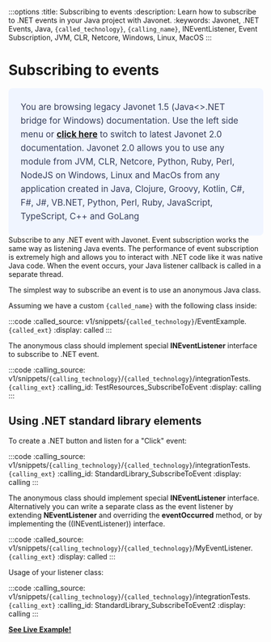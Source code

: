 :::options
:title: Subscribing to events
:description: Learn how to subscribe to .NET events in your Java project with Javonet.
:keywords: Javonet, .NET Events, Java, `{called_technology}`, `{calling_name}`, INEventListener, Event Subscription, JVM, CLR, Netcore, Windows, Linux, MacOS
:::

# Subscribing to events
<div style="padding: 24px; background: #F0F5FF; border-radius: 8px; flex-direction: column; justify-content: flex-start; align-items: flex-start; gap: 10px; display: flex">
  <div style="justify-content: flex-start; align-items: center; gap: 24px; display: inline-flex">
    <div style="color: #353D5A; font-size: 17px; font-weight: 400; line-height: 27px; letter-spacing: 0.03px; word-wrap: break-word">
You are browsing legacy Javonet 1.5 (Java<>.NET bridge for Windows) documentation. Use the left side menu or <a style="font-weight: bold; text-decoration: underline;" href="/guides/v2/getting-started/about-javonet">click here</a> to switch to latest Javonet 2.0 documentation. Javonet 2.0 allows you to use any module from
JVM, CLR, Netcore, Python, Ruby, Perl, NodeJS on Windows, Linux and MacOs
from any application created in Java, Clojure, Groovy, Kotlin, C#, F#, J#, VB.NET, Python, Perl, Ruby, JavaScript, TypeScript, C++ and GoLang
    </div>
  </div>
</div>
Subscribe to any .NET event with Javonet. Event subscription works the same way as listening Java events. The performance of event subscription is extremely high and allows you to interact with .NET code like it was native Java code. When the event occurs, your Java listener callback is called in a separate thread.  

The simplest way to subscribe an event is to use an anonymous Java class.  
  
Assuming we have a custom `{called_name}` with the following class inside:  

:::code 
:called_source: v1/snippets/`{called_technology}`/EventExample.`{called_ext}`
:display: called
:::

The anonymous class should implement special **INEventListener** interface to subscribe to .NET event.

:::code
:calling_source: v1/snippets/`{calling_technology}`/`{called_technology}`/integrationTests.`{calling_ext}`
:calling_id: TestResources_SubscribeToEvent
:display: calling
:::


## Using .NET standard library elements  
  
To create a .NET button and listen for a "Click" event:

:::code
:calling_source: v1/snippets/`{calling_technology}`/`{called_technology}`/integrationTests.`{calling_ext}`
:calling_id: StandardLibrary_SubscribeToEvent
:display: calling
:::

The anonymous class should implement special **INEventListener** interface. Alternatively you can write a separate class as the event listener by extending **NEventListener** and overriding the **eventOccurred** method, or by implementing the ((INEventListener)) interface.  

:::code
:called_source: v1/snippets/`{calling_technology}`/`{called_technology}`/MyEventListener.`{calling_ext}`
:display: called
:::

Usage of your listener class:


:::code
:calling_source: v1/snippets/`{calling_technology}`/`{called_technology}`/integrationTests.`{calling_ext}`
:calling_id: StandardLibrary_SubscribeToEvent2
:display: calling
:::
  
  
[**See Live Example!**](http://lab.javonet.com/e/5)